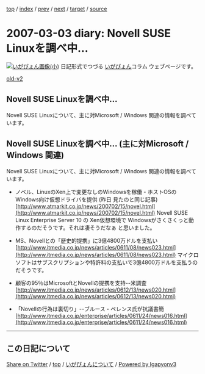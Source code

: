 [top](../index.html) 
 / [index](index.html) 
 / [prev](ig070302.html) 
 / [next](ig070311.html) 
 / [target](https://igapyon.github.io/diary/2007/ig070303.html) 
 / [source](https://github.com/igapyon/diary/blob/master/2007/ig070303.src.md) 

2007-03-03 diary: Novell SUSE Linuxを調べ中…
=====================================================================================================
[![いがぴょん画像(小)](https://igapyon.github.io/diary/images/iga200306s.jpg "いがぴょん")](https://igapyon.github.io/diary/memo/memoigapyon.html) 日記形式でつづる [いがぴょん](https://igapyon.github.io/diary/memo/memoigapyon.html)コラム ウェブページです。

[old-v2](ig070303-orig.html)

## Novell SUSE Linuxを調べ中…

Novell SUSE Linuxについて、主に対Microsoft / Windows 関連の情報を調べています。


## Novell SUSE Linuxを調べ中… (主に対Microsoft / Windows 関連)

Novell SUSE Linuxについて、主に対Microsoft / Windows 関連の情報を調べています。

* ノベル、LinuxのXen上で変更なしのWindowsを稼働 - ホストOSのWindows向け仮想ドライバを提供 (昨日 見たのと同じ記事)
  [http://www.atmarkit.co.jp/news/200702/15/novel.html](http://www.atmarkit.co.jp/news/200702/15/novel.html)
  Novell SUSE Linux Enterprise Server 10 の Xen仮想環境で Windowsがさくさくっと動作するのだそうです。それは凄そうだなぁ
  と思いました。
  
* MS、Novellとの「歴史的提携」に3億4800万ドルを支払い
  [http://www.itmedia.co.jp/news/articles/0611/08/news023.html](http://www.itmedia.co.jp/news/articles/0611/08/news023.html)
  マイクロソフトはサブスクリプションや特許料の支払いで3億4800万ドルを支払うのだそうです。
  
* 顧客の95％はMicrosoftとNovellの提携を支持--米調査
  [http://www.itmedia.co.jp/news/articles/0612/13/news020.html](http://www.itmedia.co.jp/news/articles/0612/13/news020.html)
  
* 「Novellの行為は裏切り」--ブルース・ペレンス氏が抗議書簡
  [http://www.itmedia.co.jp/enterprise/articles/0611/24/news016.html](http://www.itmedia.co.jp/enterprise/articles/0611/24/news016.html)


----------------------------------------------------------------------------------------------------

## この日記について

[Share on Twitter](https://twitter.com/intent/tweet?hashtags=igapyon%2Cdiary%2C%E3%81%84%E3%81%8C%E3%81%B4%E3%82%87%E3%82%93&text=Novell+SUSE+Linux%E3%82%92%E8%AA%BF%E3%81%B9%E4%B8%AD%E2%80%A6&url=https%3A%2F%2Figapyon.github.io%2Fdiary%2F2007%2Fig070303.html) / [top](../index.html) / [いがぴょんについて](https://igapyon.github.io/diary/memo/memoigapyon.html) / [Powered by Igapyonv3](https://github.com/igapyon/igapyonv3)
